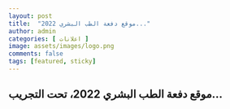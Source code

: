```yaml
---
layout: post
title:  "موقع دفعة الطب البشري 2022..."
author: admin
categories: [ اعلانات ]
image: assets/images/logo.png
comments: false
tags: [featured, sticky]
---
```


## موقع دفعة الطب البشري 2022، تحت التجريب...
